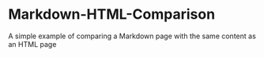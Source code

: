 # Markdown-HTML-Comparison
A simple example of comparing a Markdown page with the same content as an HTML page

